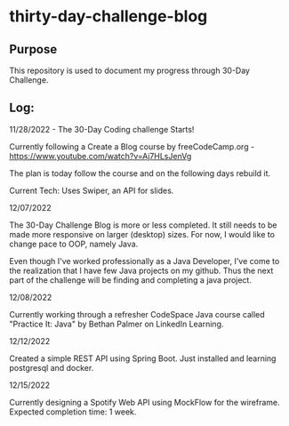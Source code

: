 # thirty-day-challenge-blog

## Purpose

This repository is used to document my progress through 30-Day Challenge.

## Log:

11/28/2022 - The 30-Day Coding challenge Starts!

Currently following a Create a Blog course by freeCodeCamp.org - https://www.youtube.com/watch?v=Aj7HLsJenVg

The plan is today follow the course and on the following days rebuild it.

Current Tech:
Uses Swiper, an API for slides.

12/07/2022

The 30-Day Challenge Blog is more or less completed. It still needs to be made more responsive on larger (desktop) sizes. For now, I would like to change pace to OOP, namely Java.

Even though I've worked professionally as a Java Developer, I've come to the realization that I have few Java projects on my github. Thus the next part of the challenge will be finding and completing a java project.

12/08/2022

Currently working through a refresher CodeSpace Java course called "Practice It: Java" by Bethan Palmer on LinkedIn Learning.

12/12/2022

Created a simple REST API using Spring Boot. Just installed and learning postgresql and docker.

12/15/2022

Currently designing a Spotify Web API using MockFlow for the wireframe. Expected completion time: 1 week.
